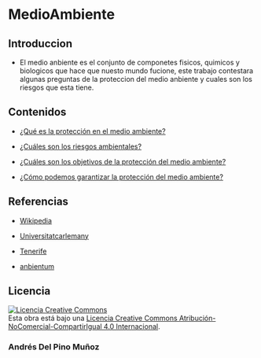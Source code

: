 # MedioAmbiente

## Introduccion

- El medio anbiente es el conjunto de componetes fisicos, quimicos y biologicos que hace que nuesto mundo fucione, este trabajo contestara algunas preguntas de la proteccion del medio anbiente y cuales son los riesgos que esta tiene.

## Contenidos

- [¿Qué es la protección en el medio ambiente?](Preguntas/Proteccion.md)

- [¿Cuáles son los riesgos ambientales?](Preguntas/Riesgos.md)

- [¿Cuáles son los objetivos de la protección del medio ambiente?](Preguntas/Objetivos.md)

- [¿Cómo podemos garantizar la protección del medio ambiente?](Preguntas/Garantizar.md)

## Referencias

- [Wikipedia](https://es.wikipedia.org/wiki/Wikipedia:Portada) 

- [Universitatcarlemany](https://www.universitatcarlemany.com/actualidad/que-son-los-riesgos-ambientales-principales-ejemplos#:~:text=Riesgos%20ambientales%20antr%C3%B3picos&text=Vertidos%20t%C3%B3xicos.,Posibles%20incendios%20de%20inmuebles.)

- [Tenerife](https://www.tenerife.es/planes/PTEOResiduos/adjuntos/Info_SostenibilidadCap05.pdf)

- [anbientum](https://www.ambientum.com/ambientum/construccion-sostenible/los-productos-que-debes-rechazar-en-beneficio-del-medio-ambiente.asp#:~:text=%C2%A1Reciclar%2C%20reutilizar%20y%20reducir!,en%20pro%20de%20nuestro%20planeta.)

## Licencia
<a rel="license" href="http://creativecommons.org/licenses/by-nc-sa/4.0/"><img alt="Licencia Creative Commons" style="border-width:0" src="https://i.creativecommons.org/l/by-nc-sa/4.0/88x31.png" /></a><br />Esta obra está bajo una <a rel="license" href="http://creativecommons.org/licenses/by-nc-sa/4.0/">Licencia Creative Commons Atribución-NoComercial-CompartirIgual 4.0 Internacional</a>.

### Andrés Del Pino Muñoz
